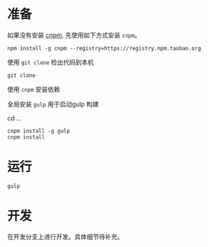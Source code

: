 # 准备

如果没有安装 [cnpm](`http://npm.taobao.org/`), 先使用如下方式安装 `cnpm`。

```
npm install -g cnpm --registry=https://registry.npm.taobao.org
```

使用 `git clone` 检出代码到本机

```
git clone

```


使用 `cnpm` 安装依赖

全局安装 `gulp` 用于启动gulp 构建

cd ...

```
cnpm install -g gulp
cnpm install

```

# 运行

```
gulp

```

# 开发

在开发分支上进行开发。具体细节待补充。
